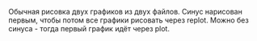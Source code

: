 Обычная рисовка двух графиков из двух файлов. Синус нарисован первым, чтобы потом все графики рисовать через replot. Можно без синуса - тогда первый график идёт через plot.